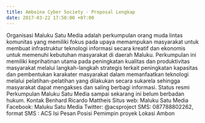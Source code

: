 ```yaml
---
title: Amboina Cyber Society - Proposal Lengkap
date: 2017-03-22 17:50:00 +07:00
---
```


Organisasi
Maluku Satu Media adalah perkumpulan orang muda lintas komunitas yang memiliki fokus pada upaya memampukan masyarakat untuk membuat infrastruktur teknologi informasi secara kreatif dan ekonomis untuk memenuhi kebutuhan masyarakat di daerah Maluku. Perkumpulan ini memiliki keprihatinan utama pada peningkatan kualitas dan produktivitas masyarakat melalui langkah-langkah strategis terkait peningkatan kapasitas dan pembentukan karakater masyarakat dalam memanfaatkan teknologi melalui pelatihan-pelatihan yang dilakukan secara sukarela sehingga masyarakat dapat mengakses dan saling berbagi informasi.
Status resmi
Perkumpulan Maluku Satu Media sampai sekarang ini belum berbadan hukum.
Kontak
Benhard Ricardo Mattheis
Situs web: Maluku Satu Media
Facebook: Maluku Satu Media
Twitter: @acsproject
SMS: 087788802262, format SMS : ACS <spasi> Isi Pesan
Posisi
Pemimpin proyek
Lokasi
Ambon